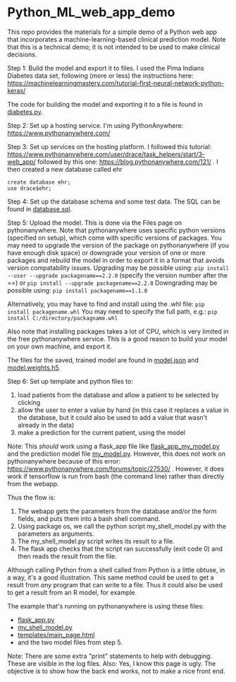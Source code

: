# Python_ML_web_app_demo
This repo provides the materials for a simple demo of a Python web app that incorporates a machine-learning-based clinical prediction model. Note that this is a technical demo; it is not intended to be used to make clinical decisions.

Step 1: Build the model and export it to files. I used the Pima Indians Diabetes data set, following (more or less) the instructions here:
https://machinelearningmastery.com/tutorial-first-neural-network-python-keras/

The code for building the model and exporting it to a file is found in [diabetes.py](https://github.com/ace-dvm/Python_ML_web_app_demo/blob/main/diabetes.py).

Step 2: Set up a hosting service. I'm using PythonAnywhere: https://www.pythonanywhere.com/

Step 3: Set up services on the hosting platform. I followed this tutorial: https://www.pythonanywhere.com/user/drace/task_helpers/start/3-web_app/
followed by this one: https://blog.pythonanywhere.com/121/ .
I then created a new database called ehr
```
create database ehr;
use drace$ehr;
```

Step 4: Set up the database schema and some test data. The SQL can be found in [database.sql](https://github.com/ace-dvm/Python_ML_web_app_demo/blob/main/database.sql).

Step 5: Upload the model. This is done via the Files page on pythonanywhere. Note that pythonanywhere uses specific python versions (specified on setup), which come with specific versions of packages. You may need to upgrade the version of the package on pythonanywhere (if you have enough disk space) or downgrade your version of one or more packages and rebuild the model in order to export it in a format that avoids version compatability issues.
Upgrading may be possible using:
`pip install --user --upgrade packagename==2.2.0`
(specify the version number after the ==)
or
`pip install --upgrade packagename==2.2.0`
Downgrading may be possible using:
`pip install packagename==1.1.0`

Alternatively, you may have to find and install using the .whl file:
`pip install packagename.whl`
You may need to specify the full path, e.g.: `pip install C:/directory/packagname.whl`

Also note that installing packages takes a lot of CPU, which is very limited in the free pythonanywhere service. This is a good reason to build your model on your own machine, and export it.

The files for the saved, trained model are found in [model.json](https://github.com/ace-dvm/Python_ML_web_app_demo/blob/main/model.json) and [model.weights.h5](https://github.com/ace-dvm/Python_ML_web_app_demo/blob/main/model.weights.h5).


Step 6: Set up template and python files to:
1. load patients from the database and allow a patient to be selected by clicking
2. allow the user to enter a value by hand (in this case it replaces a value in the database, but it could also be used to add a value that wasn't already in the data)
3. make a prediction for the current patient, using the model

Note: This *should* work using a flask_app file like [flask_app_my_model.py](https://github.com/ace-dvm/Python_ML_web_app_demo/blob/main/flask_app_my_model.py) and the prediction model file [my_model.py](https://github.com/ace-dvm/Python_ML_web_app_demo/blob/main/my_model.py). However, this does not work on pythonanywhere because of this error: https://www.pythonanywhere.com/forums/topic/27530/ .
However, it does work if tensorflow is run from bash (the command line) rather than directly from the webapp.

Thus the flow is:
1. The webapp gets the parameters from the database and/or the form fields, and puts them into a bash shell command.
2. Using package os, we call the python script my_shell_model.py with the parameters as arguments.
3. The my_shell_model.py script writes its result to a file.
4. The flask app checks that the script ran successfully (exit code 0) and then reads the result from the file.

Although calling Python from a shell called from Python is a little obtuse, in a way, it's a good illustration. This same method could be used to get a result from *any* program that can write to a file. Thus it could also be used to get a result from an R model, for example.

The example that's running on pythonanywhere is using these files:
* [flask_app.py](https://github.com/ace-dvm/Python_ML_web_app_demo/blob/main/flask_app.py)
* [my_shell_model.py](https://github.com/ace-dvm/Python_ML_web_app_demo/blob/main/my_shell_model.py)
* [templates/main_page.html](https://github.com/ace-dvm/Python_ML_web_app_demo/blob/main/templates/main_page.html)
* and the two model files from step 5.

Note: There are some extra "print" statements to help with debugging. These are visible in the log files. Also: Yes, I know this page is ugly. The objective is to show how the back end works, not to make a nice front end.
